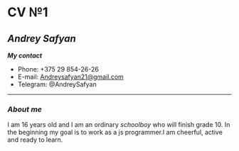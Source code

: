 # CV №1
## *Andrey Safyan*
***My contact***
- Phone: +375 29 854-26-26
- E-mail: Andreysafyan21@gmail.com
- Telegram: @AndreySafyan

---

### *About me*
I am 16 years old and I am an ordinary *schoolboy* who will finish grade 10.
In the beginning my goal is to work as a js programmer.I am cheerful, active and ready to learn.

